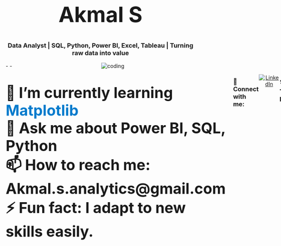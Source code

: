 <h1 align="center" style="font-size: 4em; font-weight: bold;">Akmal S</h1>
<h3 align="center">Data Analyst | SQL, Python, Power BI, Excel, Tableau | Turning raw data into value</h3>
  <div style="flex-shrink: 0; margin-left: -50px;">
    <img align="right" alt="coding" width="250" src="https://user-images.githubusercontent.com/74038190/212749447-bfb7e725-6987-49d9-ae85-2015e3e7cc41.gif" />
  </div>
</div>
-
-

<div style="display: flex; justify-content: space-between; align-items: flex-start;">
  <div style="flex: 1; padding-right: 20px;">
    <ul style="list-style: none; padding-left: 0; font-size: 2.8em; font-weight: bold;">
      <li>🌱 I’m currently learning <span style="color: #007acc;">Matplotlib</span></li>
      <li>💬 Ask me about Power BI, SQL, Python</li>
      <li>📫 How to reach me: Akmal.s.analytics@gmail.com</li>
      <li>⚡ Fun fact: I adapt to new skills easily.</li>
    </ul>
  </div>








<br/><br/>

---

<br/>

### 🔗 Connect with me:

<p align="center">
  <a href="https://www.linkedin.com/in/akmal-s-" target="blank">
    <img src="https://raw.githubusercontent.com/rahuldkjain/github-profile-readme-generator/master/src/images/icons/Social/linked-in-alt.svg" alt="LinkedIn" height="30" width="40" />
  </a>
</p>

---

### 🛠️ Tools & Technologies I Work With:

<p align="center">
  <img src="https://raw.githubusercontent.com/devicons/devicon/master/icons/mysql/mysql-original-wordmark.svg" width="50" height="50" alt="SQL"/> &nbsp;&nbsp;&nbsp;
  <img src="https://img.icons8.com/color/50/power-bi.png" width="50" height="50" alt="Power BI"/> &nbsp;&nbsp;&nbsp;
  <img src="https://img.icons8.com/color/50/microsoft-excel-2019--v1.png" width="50" height="50" alt="Excel"/>
</p>
<p align="center">
  <img src="https://img.icons8.com/color/50/tableau-software.png" width="50" height="50" alt="Tableau"/> &nbsp;&nbsp;&nbsp;
  <img src="https://raw.githubusercontent.com/devicons/devicon/master/icons/python/python-original.svg" width="50" height="50" alt="Python"/> &nbsp;&nbsp;&nbsp;
  <img src="https://raw.githubusercontent.com/devicons/devicon/master/icons/numpy/numpy-original.svg" width="50" height="50" alt="NumPy"/>
</p>
<p align="center">
  <img src="https://raw.githubusercontent.com/devicons/devicon/master/icons/pandas/pandas-original.svg" width="50" height="50" alt="Pandas"/> &nbsp;&nbsp;&nbsp;
  <img src="https://matplotlib.org/_static/images/logo2.svg" width="50" height="50" alt="Matplotlib"/>
</p>
